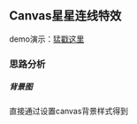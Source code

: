 ## Canvas星星连线特效
demo演示：[猛戳这里](https://chenchunyang123.github.io/Canvas-star-demo/star.html)
### 思路分析
##### 背景图
  直接通过设置canvas背景样式得到
